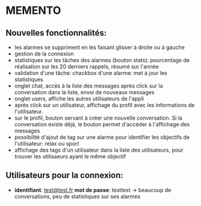 # MEMENTO

## Nouvelles fonctionnalités:
  * les alarmes se suppriment en les faisant glisser à droite ou à gauche
  * gestion de la connexion
  * statistiques sur les tâches des alarmes (bouton stats): pourcentage de réalisation sur les 20 derniers rappels, résumé sur l'année
  * validation d'une tâche: chackbox d'une alarme: met à jour les statistiques
  * onglet chat, accès à la liste des messages après click sur la conversation dans la liste, envoi de nouveaux messages
  * onglet users, affiche les autres utilisateurs de l'appli
  * après click sur un utilisateur, affichage du profil avec les informations de l'utilisateur.
  * sur le profil, bouton servant à créer une nouvelle conversation. Si la conversation existe déjà, le bouton permet d'accéder à l'affichage des messages
  * possibilité d'ajout de tag sur une alarme pour identifier les objectifs de l'utilisateur: relax ou sport
  * affichage des tags d'un utilisateur dans la liste des utilisateurs, pour trouver les utilisaeurs ayant le même objectif
  
## Utilisateurs pour la connexion:
  * **identifiant**: test@test.fr **mot de passe**: testtest -> beaucoup de conversations, peu de statistiques sur ses alarmes
  

